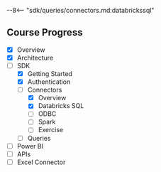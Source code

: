 --8<-- "sdk/queries/connectors.md:databrickssql"

## Course Progress
-   [X] Overview
-   [X] Architecture
-   [ ] SDK
    *   [X] Getting Started
    *   [X] Authentication
    *   [ ] Connectors
        +   [X] Overview    
        +   [X] Databricks SQL
        +   [ ] ODBC
        +   [ ] Spark
        +   [ ] Exercise
    *   [ ] Queries
-   [ ] Power BI
-   [ ] APIs
-   [ ] Excel Connector